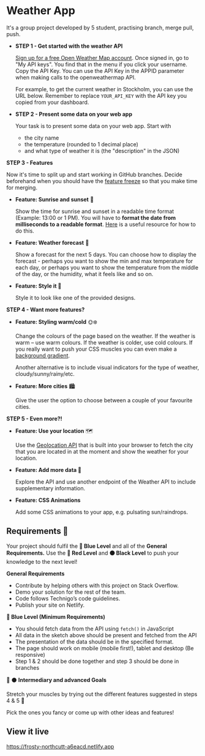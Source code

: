 # Weather App
 It's a group project developed by 5 student, practising branch, merge pull, push.

- **STEP 1 - Get started with the weather API**
    
    [Sign up for a free Open Weather Map account](https://home.openweathermap.org/users/sign_up). Once signed in, go to "My API keys". 
    You find that in the menu if you click     your username. Copy the API Key. You can use the API Key in the APPID parameter when making calls to the openweathermap API.
    
    For example, to get the current weather in Stockholm, you can use the URL below. Remember to replace `YOUR_API_KEY` with the API key you copied from your dashboard.

    
- **STEP 2 - Present some data on your web app**
    
    Your task is to present some data on your web app. Start with
    
    - the city name
    - the temperature (rounded to 1 decimal place)
    - and what type of weather it is (the "description" in the JSON)

**STEP 3 - Features**

Now it's time to split up and start working in GitHub branches. Decide beforehand when you should have the [feature freeze](https://en.wikipedia.org/wiki/Freeze_(software_engineering)) so that you make time for merging.

- **Feature: Sunrise and sunset** 🌅
    
    Show the time for sunrise and sunset in a readable time format (Example: 13:00 or 1 PM). You will have to **format the date from milliseconds to a readable format**. [Here](https://developer.mozilla.org/en-US/docs/Web/JavaScript/Reference/Global_Objects/Date) is a useful resource for how to do this.
    
- **Feature: Weather forecast** 📅
    
    Show a forecast for the next 5 days. You can choose how to display the forecast - perhaps you want to show the min and max temperature for each day, or perhaps you want to show the temperature from the middle of the day, or the humidity, what it feels like and so on.
    
    
- **Feature: Style it 🎨**
    
    Style it to look like one of the provided designs.
    

**STEP 4 - Want more features?**

- **Feature: Styling warm/cold** 🌞❄️
    
    Change the colours of the page based on the weather. If the weather is warm – use warm colours. If the weather is colder, use cold colours. If you really want to push your CSS muscles you can even make a [background gradient](https://www.w3schools.com/css/css3_gradients.asp).
    
    Another alternative is to include visual indicators for the type of weather, cloudy/sunny/rainy/etc.
    
- **Feature: More cities** 🏙️
    
    Give the user the option to choose between a couple of your favourite cities.
    

**STEP 5 - Even more?!**

- **Feature: Use your location** 🗺️
    
    Use the [Geolocation API](https://www.w3schools.com/html/html5_geolocation.asp) that is built into your browser to fetch the city that you are located in at the moment and show the weather for your location.
    
- **Feature: Add more data 💽**
    
    Explore the API and use another endpoint of the Weather API to include supplementary information.
    
- **Feature: CSS Animations**
    
    Add some CSS animations to your app, e.g. pulsating sun/raindrops.
    
    
## Requirements 🧪

Your project should fulfil the **🔵  Blue Level** and all of the **General Requirements.** Use the **🔴  Red Level** and **⚫  Black Level** to push your knowledge to the next level!

**General Requirements**

- Contribute by helping others with this project on Stack Overflow.
- Demo your solution for the rest of the team.
- Code follows Technigo’s code guidelines.
- Publish your site on Netlify.

**🔵  Blue Level (Minimum Requirements)**

- You should fetch data from the API using `fetch()` in JavaScript
- All data in the sketch above should be present and fetched from the API
- The presentation of the data should be in the specified format.
- The page should work on mobile (mobile first!), tablet and desktop (Be responsive)
- Step 1 & 2 should be done together and step 3 should be done in branches

🔴 ⚫  **Intermediary and advanced Goals**

Stretch your muscles by trying out the different features suggested in steps 4 & 5 💪

Pick the ones you fancy or come up with other ideas and features!

## View it live

https://frosty-northcutt-a6eacd.netlify.app
